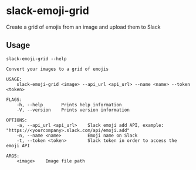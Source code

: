 # slack-emoji-grid

Create a grid of emojis from an image and upload them to Slack

## Usage

`slack-emoji-grid --help`

```
Convert your images to a grid of emojis

USAGE:
    slack-emoji-grid <image> --api_url <api_url> --name <name> --token <token>

FLAGS:
    -h, --help       Prints help information
    -V, --version    Prints version information

OPTIONS:
    -a, --api_url <api_url>    Slack emoji add API, example: "https://<yourcompany>.slack.com/api/emoji.add"
    -n, --name <name>          Emoji name on Slack
    -t, --token <token>        Slack token in order to access the emoji API

ARGS:
    <image>    Image file path
```
